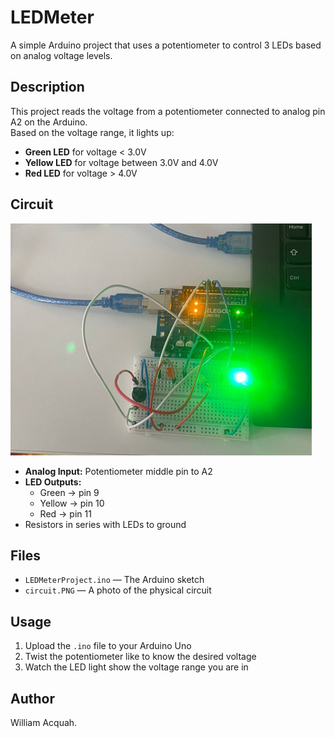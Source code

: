 # LEDMeter

A simple Arduino project that uses a potentiometer to control 3 LEDs based on analog voltage levels.

## Description

This project reads the voltage from a potentiometer connected to analog pin A2 on the Arduino.  
Based on the voltage range, it lights up:

- **Green LED** for voltage < 3.0V  
- **Yellow LED** for voltage between 3.0V and 4.0V  
- **Red LED** for voltage > 4.0V  

## Circuit

![circuit diagram](circuit.PNG)

- **Analog Input:** Potentiometer middle pin to A2  
- **LED Outputs:**  
  - Green → pin 9  
  - Yellow → pin 10  
  - Red → pin 11  
- Resistors in series with LEDs to ground

## Files

- `LEDMeterProject.ino` — The Arduino sketch  
- `circuit.PNG` — A photo of the physical circuit  

## Usage

1. Upload the `.ino` file to your Arduino Uno  
2. Twist the potentiometer like to know the desired voltage  
3. Watch the LED light show the voltage range you are in

## Author

William Acquah.
